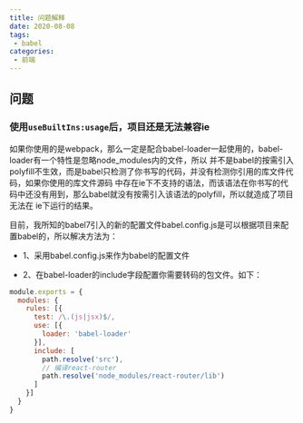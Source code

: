 ```yaml
---
title: 问题解释
date: 2020-08-08
tags:
 - babel
categories:
 - 前端
---
```


## 问题

### 使用`useBuiltIns:usage`后，项目还是无法兼容ie

如果你使用的是webpack，那么一定是配合babel-loader一起使用的，babel-loader有一个特性是忽略node_modules内的文件，所以
并不是babel的按需引入polyfill不生效，而是babel只检测了你书写的代码，并没有检测你引用的库文件代码，如果你使用的库文件源码
中存在ie下不支持的语法，而该语法在你书写的代码中还没有用到，那么babel就没有按需引入该语法的polyfill，所以就造成了项目无法在
ie下运行的结果。

目前，我所知的babel7引入的新的配置文件babel.config.js是可以根据项目来配置babel的，所以解决方法为：

* 1、采用babel.config.js来作为babel的配置文件

* 2、在babel-loader的include字段配置你需要转码的包文件。如下：

```js
module.exports = {
  modules: {
    rules: [{
      test: /\.(js|jsx)$/,
      use: [{
        loader: 'babel-loader'
      }],
      include: [
        path.resolve('src'),
        // 编译react-router
        path.resolve('node_modules/react-router/lib')
      ]
    }]
  }
}
```
